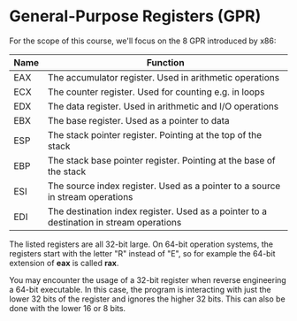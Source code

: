# General-Purpose Registers (GPR)
For the scope of this course, we'll focus on the 8 GPR introduced by x86:

| Name | Function																					|
|------|--------------------------------------------------------------------------------------------|
| EAX  | The accumulator register. Used in arithmetic operations									|
| ECX  | The counter register. Used for counting e.g. in loops										|
| EDX  | The data register. Used in arithmetic and I/O operations									|
| EBX  | The base register. Used as a pointer to data												|
| ESP  | The stack pointer register. Pointing at the top of the stack								|
| EBP  | The stack base pointer register. Pointing at the base of the stack							|
| ESI  | The source index register. Used as a pointer to a source in stream operations				|
| EDI  | The destination index register. Used as a pointer to a destination in stream operations 	|

The listed registers are all 32-bit large. On 64-bit operation systems, the registers start with the letter "R" instead of "E", so for example the 64-bit extension of **eax** is called **rax**.

You may encounter the usage of a 32-bit register when reverse engineering a 64-bit executable. In this case, the program is interacting with just the lower 32 bits of the register and ignores the higher 32 bits. This can also be done with the lower 16 or 8 bits.